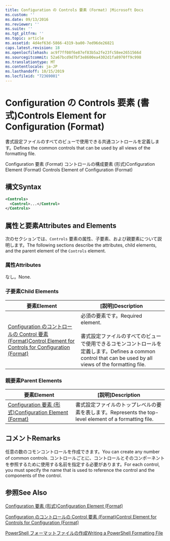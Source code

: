 ```yaml
---
title: Configuration の Controls 要素 (Format) |Microsoft Docs
ms.custom: ''
ms.date: 09/13/2016
ms.reviewer: ''
ms.suite: ''
ms.tgt_pltfrm: ''
ms.topic: article
ms.assetid: 4d4ef63d-5866-4319-ba00-7ed96de26821
caps.latest.revision: 18
ms.openlocfilehash: ac9f7ff08f6e87ef83b5a2fe23fc58ee2651566d
ms.sourcegitcommit: 52a67bcd9d7bf3e8600ea4302d1fa8970ff9c998
ms.translationtype: MT
ms.contentlocale: ja-JP
ms.lasthandoff: 10/15/2019
ms.locfileid: "72369001"
---
```

# <a name="controls-element-for-configuration-format"></a><span data-ttu-id="20dbb-102">Configuration の Controls 要素 (書式)</span><span class="sxs-lookup"><span data-stu-id="20dbb-102">Controls Element for Configuration (Format)</span></span>

<span data-ttu-id="20dbb-103">書式設定ファイルのすべてのビューで使用できる共通コントロールを定義します。</span><span class="sxs-lookup"><span data-stu-id="20dbb-103">Defines the common controls that can be used by all views of the formatting file.</span></span>

<span data-ttu-id="20dbb-104">Configuration 要素 (Format) コントロールの構成要素 (形式)</span><span class="sxs-lookup"><span data-stu-id="20dbb-104">Configuration Element (Format) Controls Element of Configuration (Format)</span></span>

## <a name="syntax"></a><span data-ttu-id="20dbb-105">構文</span><span class="sxs-lookup"><span data-stu-id="20dbb-105">Syntax</span></span>

```xml
<Controls>
  <Control>...</Control>
</Controls>
```

## <a name="attributes-and-elements"></a><span data-ttu-id="20dbb-106">属性と要素</span><span class="sxs-lookup"><span data-stu-id="20dbb-106">Attributes and Elements</span></span>

<span data-ttu-id="20dbb-107">次のセクションでは、`Controls` 要素の属性、子要素、および親要素について説明します。</span><span class="sxs-lookup"><span data-stu-id="20dbb-107">The following sections describe the attributes, child elements, and the parent element of the `Controls` element.</span></span>

### <a name="attributes"></a><span data-ttu-id="20dbb-108">属性</span><span class="sxs-lookup"><span data-stu-id="20dbb-108">Attributes</span></span>

<span data-ttu-id="20dbb-109">なし。</span><span class="sxs-lookup"><span data-stu-id="20dbb-109">None.</span></span>

### <a name="child-elements"></a><span data-ttu-id="20dbb-110">子要素</span><span class="sxs-lookup"><span data-stu-id="20dbb-110">Child Elements</span></span>

|<span data-ttu-id="20dbb-111">要素</span><span class="sxs-lookup"><span data-stu-id="20dbb-111">Element</span></span>|<span data-ttu-id="20dbb-112">[説明]</span><span class="sxs-lookup"><span data-stu-id="20dbb-112">Description</span></span>|
|-------------|-----------------|
|[<span data-ttu-id="20dbb-113">Configuration のコントロールの Control 要素 (Format)</span><span class="sxs-lookup"><span data-stu-id="20dbb-113">Control Element for Controls for Configuration (Format)</span></span>](./control-element-for-controls-for-configuration-format.md)|<span data-ttu-id="20dbb-114">必須の要素です。</span><span class="sxs-lookup"><span data-stu-id="20dbb-114">Required element.</span></span><br /><br /> <span data-ttu-id="20dbb-115">書式設定ファイルのすべてのビューで使用できるコモンコントロールを定義します。</span><span class="sxs-lookup"><span data-stu-id="20dbb-115">Defines a common control that can be used by all views of the formatting file.</span></span>|

### <a name="parent-elements"></a><span data-ttu-id="20dbb-116">親要素</span><span class="sxs-lookup"><span data-stu-id="20dbb-116">Parent Elements</span></span>

|<span data-ttu-id="20dbb-117">要素</span><span class="sxs-lookup"><span data-stu-id="20dbb-117">Element</span></span>|<span data-ttu-id="20dbb-118">[説明]</span><span class="sxs-lookup"><span data-stu-id="20dbb-118">Description</span></span>|
|-------------|-----------------|
|[<span data-ttu-id="20dbb-119">Configuration 要素 (形式)</span><span class="sxs-lookup"><span data-stu-id="20dbb-119">Configuration Element (Format)</span></span>](./configuration-element-format.md)|<span data-ttu-id="20dbb-120">書式設定ファイルのトップレベルの要素を表します。</span><span class="sxs-lookup"><span data-stu-id="20dbb-120">Represents the top-level element of a formatting file.</span></span>|

## <a name="remarks"></a><span data-ttu-id="20dbb-121">コメント</span><span class="sxs-lookup"><span data-stu-id="20dbb-121">Remarks</span></span>

<span data-ttu-id="20dbb-122">任意の数のコモンコントロールを作成できます。</span><span class="sxs-lookup"><span data-stu-id="20dbb-122">You can create any number of common controls.</span></span> <span data-ttu-id="20dbb-123">コントロールごとに、コントロールとそのコンポーネントを参照するために使用する名前を指定する必要があります。</span><span class="sxs-lookup"><span data-stu-id="20dbb-123">For each control, you must specify the name that is used to reference the control and the components of the control.</span></span>

## <a name="see-also"></a><span data-ttu-id="20dbb-124">参照</span><span class="sxs-lookup"><span data-stu-id="20dbb-124">See Also</span></span>

[<span data-ttu-id="20dbb-125">Configuration 要素 (形式)</span><span class="sxs-lookup"><span data-stu-id="20dbb-125">Configuration Element (Format)</span></span>](./configuration-element-format.md)

[<span data-ttu-id="20dbb-126">Configuration のコントロールの Control 要素 (Format)</span><span class="sxs-lookup"><span data-stu-id="20dbb-126">Control Element for Controls for Configuration (Format)</span></span>](./control-element-for-controls-for-configuration-format.md)

[<span data-ttu-id="20dbb-127">PowerShell フォーマットファイルの作成</span><span class="sxs-lookup"><span data-stu-id="20dbb-127">Writing a PowerShell Formatting File</span></span>](./writing-a-powershell-formatting-file.md)
